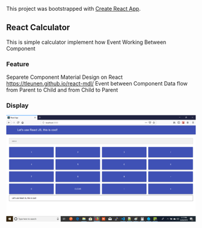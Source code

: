 This project was bootstrapped with [Create React App](https://github.com/facebook/create-react-app).

## React Calculator

This is simple calculator implement how Event Working Between Component

### Feature
Separete Component
Material Design on React https://tleunen.github.io/react-mdl/
Event between Component
Data flow from Parent to Child and from Child to Parent

### Display
<img src="https://github.com/mulyawansentosa/reactcalc/blob/master/src/images/calculator.png">